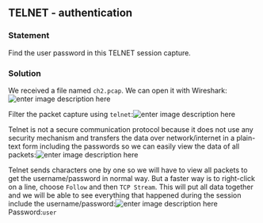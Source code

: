 ## TELNET - authentication
### Statement
Find the user password in this TELNET session capture.
### Solution
We received a file named `ch2.pcap`. We can open it with Wireshark:
![enter image description here](https://i.imgur.com/XtQwD4q.png)

Filter the packet capture using `telnet`:![enter image description here](https://i.imgur.com/yq81H9O.png)

Telnet is not a secure communication protocol because it does not use any security mechanism and transfers the data over network/internet in a plain-text form including the passwords so we can easily view the data of all packets:![enter image description here](https://i.imgur.com/6F9bU1k.png)

Telnet sends characters one by one so we will have to view all packets to get the username/password in normal way. But a faster way is to right-click on a line, choose `Follow` and then `TCP Stream`. This will put all data together and we will be able to see everything that happened during the session include the username/password:![enter image description here](https://i.imgur.com/sJrZMY3.png)Password:`user`

